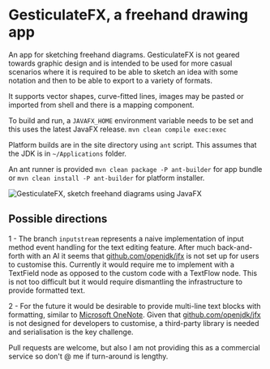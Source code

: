 # GesticulateFX, a freehand drawing app

An app for sketching freehand diagrams. GesticulateFX is not geared towards graphic design and is intended to be used for more casual scenarios where it is required to be able to sketch an idea with some notation and then to be able to export to a variety of formats.

It supports vector shapes, curve-fitted lines, images may be pasted or imported from shell and there is a mapping component.

To build and run, a `JAVAFX_HOME` environment variable needs to be set and this uses the latest JavaFX release. ```mvn clean compile exec:exec```

Platform builds are in the site directory using `ant` script. This assumes that the JDK is in `~/Applications` folder.

An ant runner is provided `mvn clean package -P ant-builder` for app bundle or `mvn clean install -P ant-builder` for platform installer.

![GesticulateFX, sketch freehand diagrams using JavaFX](https://www.e-conomist.me.uk/images/144dpi/gesticulate-fx-15.png)

## Possible directions

1 - The branch `inputstream` represents a naive implementation of input method event handling for the text editing feature. After much back-and-forth with an AI it seems that 
[github.com/openjdk/jfx](https://github.com/openjdk/jfx) is not set up for users to customise this. Currently it would require me to implement with a TextField node as opposed to the custom code with a TextFlow node. This is not too difficult but it would require dismantling the infrastructure to provide formatted text.

2 - For the future it would be desirable to provide multi-line text blocks with formatting, similar to [Microsoft OneNote](https://www.onenote.com/). Given that [github.com/openjdk/jfx](https://github.com/openjdk/jfx) is not designed for developers to customise, a third-party library is needed and serialisation is the key challenge.

Pull requests are welcome, but also I am not providing this as a commercial service so don't @ me if turn-around is lengthy.


